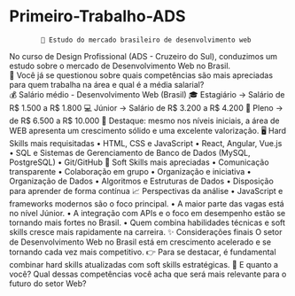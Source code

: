 # Primeiro-Trabalho-ADS

            🚀 Estudo do mercado brasileiro de desenvolvimento web
No curso de Design Profissional (ADS - Cruzeiro do Sul), conduzimos um estudo sobre o mercado de Desenvolvimento Web no Brasil.<br>
🔎 Você já se questionou sobre quais competências são mais apreciadas para quem trabalha na área e qual é a média salarial?<br>
💰 Salário médio - Desenvolvimento Web (Brasil)
🎓 Estagiário → Salário de R$ 1.500 a R$ 1.800
💻 Júnior → Salário de R$ 3.200 a R$ 4.200
👨 Pleno → de R$ 6.500 a R$ 10.000
📌 Destaque: mesmo nos níveis iniciais, a área de WEB apresenta um crescimento sólido e uma excelente valorização.
🖥️ Hard Skills mais requisitadas
• HTML, CSS e JavaScript
• React, Angular, Vue.js
• SQL e Sistemas de Gerenciamento de Banco de Dados (MySQL, PostgreSQL)
• Git/GitHub
🤝 Soft Skills mais apreciadas
• Comunicação transparente
• Colaboração em grupo
• Organização e iniciativa
• Organização de Dados
• Algoritmos e Estruturas de Dados
• Disposição para aprender de forma contínua
📈 Perspectivas da análise
• JavaScript e frameworks modernos são o foco principal.
• A maior parte das vagas está no nível Júnior.
• A integração com APIs e o foco em desempenho estão se tornando mais fortes no Brasil.
• Quem combina habilidades técnicas e soft skills cresce mais rapidamente na carreira.
✨ Considerações finais
O setor de Desenvolvimento Web no Brasil está em crescimento acelerado e se tornando cada vez mais competitivo.
👉 Para se destacar, é fundamental combinar hard skills atualizadas com soft skills estratégicas.
💬 E quanto a você? Qual dessas competências você acha que será mais relevante para o futuro do setor Web?
